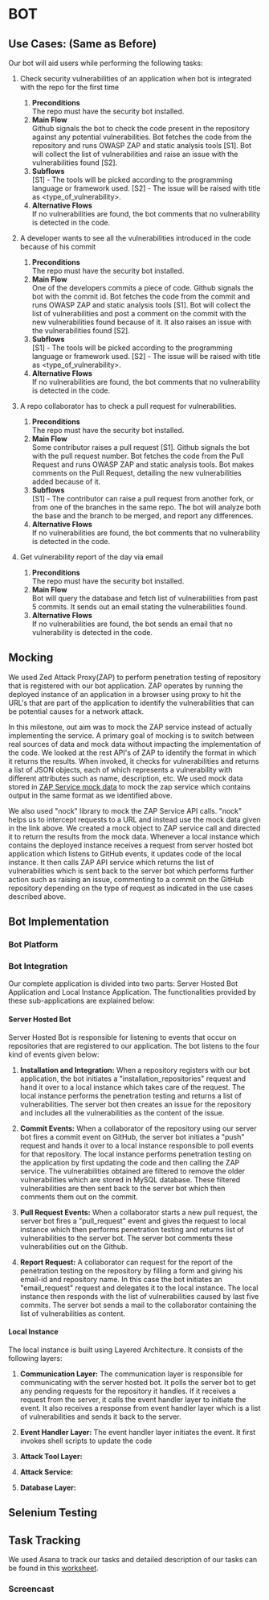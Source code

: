 # BOT

## Use Cases: (Same as Before)  

Our bot will aid users while performing the following tasks:

1. Check security vulnerabilities of an application when bot is integrated with the repo for the first time
    1. __Preconditions__  
    The repo must have the security bot installed.
    2. __Main Flow__  
     Github signals the bot to check the code present in the repository against any potential vulnerabilities. Bot fetches the code from the repository and runs OWASP ZAP and static analysis tools [S1]. Bot will collect the list of vulnerabilities and raise an issue with the vulnerabilities found [S2].
    3. __Subflows__  
    [S1] - The tools will be picked according to the programming language or framework used.
    [S2] - The issue will be raised with title as <type_of_vulnerability>.
    4. __Alternative Flows__  
    If no vulnerabilities are found, the bot comments that no vulnerability is detected in the code.

2. A developer wants to see all the vulnerabilities introduced in the code because of his commit
    1. __Preconditions__  
     The repo must have the security bot installed.
    2. __Main Flow__  
     One of the developers commits a piece of code. Github signals the bot with the commit id. Bot fetches the code from the commit and runs OWASP ZAP and static analysis tools [S1]. Bot will collect the list of vulnerabilities and post a comment on the commit with the new vulnerabilities found because of it. It also raises an issue with the vulnerabilities found [S2].
    3. __Subflows__  
     [S1] - The tools will be picked according to the programming language or framework used.
     [S2] - The issue will be raised with title as <type_of_vulnerability>.
    4. __Alternative Flows__  
     If no vulnerabilities are found, the bot comments that no vulnerability is detected in the code.

3. A repo collaborator has to check a pull request for vulnerabilities.
      1. __Preconditions__  
       The repo must have the security bot installed.
      2. __Main Flow__  
       Some contributor raises a pull request [S1]. Github signals the bot with the pull request number. Bot fetches the code from the Pull Request and runs OWASP ZAP and static analysis tools. Bot makes comments on the Pull Request, detailing the new vulnerabilities added because of it.
      3. __Subflows__  
       [S1] - The contributor can raise a pull request from another fork, or from one of the branches in the same repo. The bot will analyze both the base and the branch to be merged, and report any differences.
      4. __Alternative Flows__  
       If no vulnerabilities are found, the bot comments that no vulnerability is detected in the code.

4. Get vulnerability report of the day via email
    1. __Preconditions__  
      The repo must have the security bot installed.
    2. __Main Flow__  
      Bot will query the database and fetch list of vulnerabilities from past 5 commits. It sends out an email stating the vulnerabilities found.
    3. __Alternative Flows__  
      If no vulnerabilities are found, the bot sends an email that no vulnerability is detected in the code.

## Mocking  

We used Zed Attack Proxy(ZAP) to perform penetration testing of repository that is registered with our bot application. ZAP operates by running the deployed instance of an application in a browser using proxy to hit the URL's that are part of the application to identify the vulnerabilities that can be potential causes for a network attack.

In this milestone, out aim was to mock the ZAP service instead of actually implementing the service. A primary goal of mocking is to switch between real sources of data and mock data without impacting the implementation of the code. We looked at the rest API's of ZAP to identify the format in which it returns the results. When invoked, it checks for vulnerabilities and returns a list of JSON objects, each of which represents a vulnerability with different attributes such as name, description, etc. We used mock data stored in [ZAP Service mock data](http://google.com) to mock the zap service which contains output in the same format as we identified above.


We also used "nock" library to mock the ZAP Service API calls. "nock" helps us to intercept requests to a URL and instead use the mock data given in the link above. We created a mock object to ZAP service call and directed it to return the results from the mock data. Whenever a local instance which contains the deployed instance receives a request from server hosted bot application which listens to GitHub events, it updates code of the local instance. It then calls ZAP API service which returns the list of vulnerabilities which is sent back to the server bot which performs further action such as raising an issue, commenting to a commit on the GitHub repository depending on the type of request as indicated in the use cases described above.


## Bot Implementation

### Bot Platform

### Bot Integration

Our complete application is divided into two parts: Server Hosted Bot Application and Local Instance Application. The functionalities provided by these sub-applications are explained below:

#### Server Hosted Bot

Server Hosted Bot is responsible for listening to events that occur on repositories that are registered to our application. The bot listens to the four kind of events given below:


1. __Installation and Integration:__  When a repository registers with our bot application, the bot initiates a "installation_repositories" request and hand it over to a local instance which takes care of the request. The local instance performs the penetration testing and returns a list of vulnerabilities. The server bot then creates an issue for the repository and includes all the vulnerabilities as the content of the issue.

2. __Commit Events:__ When a collaborator of the repository using our server bot fires a commit event on GitHub, the server bot initiates a "push" request and hands it over to a local instance responsible to poll events for that repository. The local instance performs penetration testing on the application by first updating the code and then calling the ZAP service. The vulnerabilities obtained are filtered to remove the older vulnerabilities which are stored in MySQL database. These filtered vulnerabilities are then sent back to the server bot which then comments them out on the commit.

3. __Pull Request Events:__ When a collaborator starts a new pull request, the server bot fires a "pull_request" event and gives the request to local instance which then performs penetration testing and returns list of vulnerabilities to the server bot. The server bot comments these vulnerabilities out on the Github.

4. __Report Request:__ A collaborator can request for the report of the penetration testing on the repository by filling a form and giving his email-id and repository name. In this case the bot initiates an "email_request" request and delegates it to the local instance. The local instance then responds with the list of vulnerabilities caused by last five commits. The server bot sends a mail to the collaborator containing the list of vulnerabilities as content.


#### Local Instance

The local instance is built using Layered Architecture. It consists of the following layers:

1. __Communication Layer:__ The communication layer is responsible for communicating with the server hosted bot. It polls the server bot to get any pending requests for the repository it handles. If it receives a request from the server, it calls the event handler layer to initiate the event. It also receives a response from event handler layer which is a list of vulnerabilities and sends it back to the server.

2. __Event Handler Layer:__ The event handler layer initiates the event. It first invokes shell scripts to update the code 

3. __Attack Tool Layer:__

4. __Attack Service:__

5. __Database Layer:__

## Selenium Testing


## Task Tracking
We used Asana to track our tasks and detailed description of our tasks can be found in this [worksheet](WORKSHEET.md).



### Screencast

